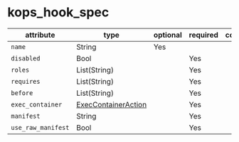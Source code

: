 # kops_hook_spec

| attribute | type | optional | required | computed |
| --- | --- | --- | --- | --- |
| `name` | String | Yes |  |  |
| `disabled` | Bool |  | Yes |  |
| `roles` | List(String) |  | Yes |  |
| `requires` | List(String) |  | Yes |  |
| `before` | List(String) |  | Yes |  |
| `exec_container` | [ExecContainerAction](./ExecContainerAction.md) |  | Yes |  |
| `manifest` | String |  | Yes |  |
| `use_raw_manifest` | Bool |  | Yes |  |
